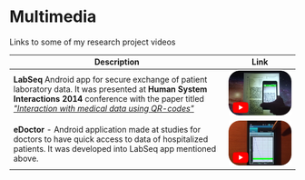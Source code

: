 # Multimedia
Links to some of my research project videos

| Description | Link |
| --- | --- |
| **LabSeq** Android app for secure exchange of patient laboratory data. It was presented at **Human System Interactions 2014** conference with the paper titled _["Interaction with medical data using QR-codes"](https://ieeexplore.ieee.org/abstract/document/6860471)_ | [<img src="./img/qrCodes.png" width="400px">](https://www.youtube.com/watch?v=I4PircXlp2I&index=2&list=PL7O2QC3VBSZ2cHDJ8h-QumI3nmG9e7iEM&t=4s) |
| **eDoctor** - Android application made at studies for doctors to have quick access to data of hospitalized patients. It was developed into LabSeq app mentioned above. | [<img src="./img/eDoc.png">](https://www.youtube.com/watch?v=I4PircXlp2I&index=2&list=PL7O2QC3VBSZ2cHDJ8h-QumI3nmG9e7iEM&t=4s) |
